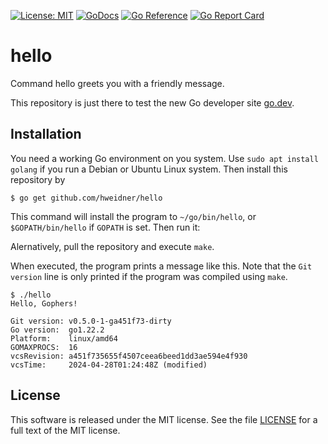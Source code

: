 [![License: MIT](https://img.shields.io/badge/License-MIT-blue.svg)](https://opensource.org/licenses/MIT)
[![GoDocs](https://godocs.io/github.com/hweidner/hello?status.svg)](https://godocs.io/github.com/hweidner/hello)
[![Go Reference](https://pkg.go.dev/badge/github.com/hweidner/hello.svg)](https://pkg.go.dev/github.com/hweidner/hello)
[![Go Report Card](https://goreportcard.com/badge/github.com/hweidner/hello)](https://goreportcard.com/report/github.com/hweidner/hello)

# hello

Command hello greets you with a friendly message.

This repository is just there to test the new Go developer site [go.dev](https://go.dev/).

## Installation

You need a working Go environment on you system. Use ``sudo apt install golang``
if you run a Debian or Ubuntu Linux system. Then install this repository by

	$ go get github.com/hweidner/hello

This command will install the program to ``~/go/bin/hello``, or
``$GOPATH/bin/hello`` if ``GOPATH`` is set. Then run it:

Alernatively, pull the repository and execute `make`.

When executed, the program prints a message like this. Note that the `Git version` line is only
printed if the program was compiled using `make`.

    $ ./hello
    Hello, Gophers!

    Git version: v0.5.0-1-ga451f73-dirty
    Go version:  go1.22.2
    Platform:    linux/amd64
    GOMAXPROCS:  16
    vcsRevision: a451f735655f4507ceea6beed1dd3ae594e4f930
    vcsTime:     2024-04-28T01:24:48Z (modified)

## License

This software is released under the MIT license. See the file [LICENSE](LICENSE)
for a full text of the MIT license.
